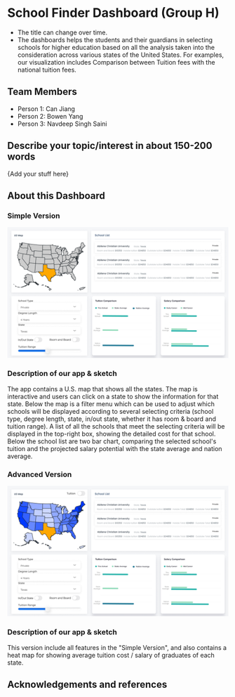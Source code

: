 # School Finder Dashboard (Group H)

- The title can change over time.
- The dashboards helps the students and their guardians in selecting schools for higher education based on all the analysis taken into the consideration across various states of the United States. For examples, our visualization includes Comparison between Tuition fees with the national tuition fees.

## Team Members

- Person 1: Can Jiang
- Person 2: Bowen Yang
- Person 3: Navdeep Singh Saini

## Describe your topic/interest in about 150-200 words

{Add your stuff here}

## About this Dashboard

### Simple Version

<img src ="sketch_1.png" width="1000px">

### Description of our app & sketch

The app contains a U.S. map that shows all the states. The map is interactive and users can click on a state to show the information for that state. Below the map is a filter menu which can be used to adjust which schools will be displayed according to several selecting criteria (school type, degree length, state, in/out state, whether it has room & board and tuition range). A list of all the schools that meet the selecting criteria will be displayed in the top-right box, showing the detailed cost for that school. Below the school list are two bar chart, comparing the selected school's tuition and the projected salary potential with the state average and nation average.

### Advanced Version

<img src ="sketch_2.png" width="1000px">

### Description of our app & sketch

This version include all features in the "Simple Version", and also contains a heat map for showing average tuition cost / salary of graduates of each state.

## Acknowledgements and references 

